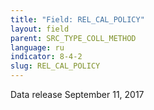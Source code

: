 ```yaml
---
title: "Field: REL_CAL_POLICY"
layout: field
parent: SRC_TYPE_COLL_METHOD
language: ru
indicator: 8-4-2
slug: REL_CAL_POLICY
---
```

Data release
September 11, 2017